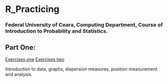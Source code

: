 # R_Practicing

### Federal University of Ceara, Computing Department, Course of Introduction to Probability and Statistics.

## Part One:

[Exercises one](EstLista1.R)
[Exercises two](EstLista2.R)

Introduction to data, graphs, dispersion measures, position measurement and analysis.

